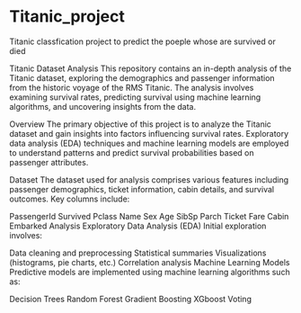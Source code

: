 # Titanic_project
Titanic classfication project to predict the poeple whose are survived or died 

Titanic Dataset Analysis
This repository contains an in-depth analysis of the Titanic dataset, exploring the demographics and passenger information from the historic voyage of the RMS Titanic. The analysis involves examining survival rates, predicting survival using machine learning algorithms, and uncovering insights from the data.



Overview
The primary objective of this project is to analyze the Titanic dataset and gain insights into factors influencing survival rates. Exploratory data analysis (EDA) techniques and machine learning models are employed to understand patterns and predict survival probabilities based on passenger attributes.

Dataset
The dataset used for analysis comprises various features including passenger demographics, ticket information, cabin details, and survival outcomes. Key columns include:

PassengerId
Survived
Pclass
Name
Sex
Age
SibSp
Parch
Ticket
Fare
Cabin
Embarked
Analysis
Exploratory Data Analysis (EDA)
Initial exploration involves:

Data cleaning and preprocessing
Statistical summaries
Visualizations (histograms, pie charts, etc.)
Correlation analysis
Machine Learning Models
Predictive models are implemented using machine learning algorithms such as:

Decision Trees
Random Forest
Gradient Boosting
XGboost
Voting
